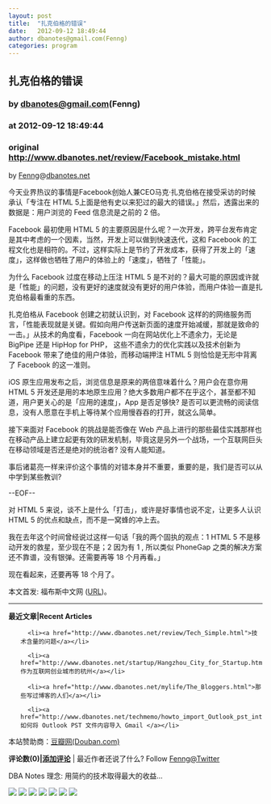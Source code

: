 ```yaml
---
layout: post
title:  "扎克伯格的错误"
date:   2012-09-12 18:49:44
author: dbanotes@gmail.com(Fenng)
categories: program
---
```


## 扎克伯格的错误
### by dbanotes@gmail.com(Fenng)
### at 2012-09-12 18:49:44
### original <http://www.dbanotes.net/review/Facebook_mistake.html>

<p>by <a href="http://www.dbanotes.net">Fenng</a>@<a href="http://www.dbanotes.net/">dbanotes.net</a> 

<p>今天业界热议的事情是Facebook创始人兼CEO马克·扎克伯格在接受采访的时候承认「专注在 HTML 5上面是他有史以来犯过的最大的错误。」然后，透露出来的数据是：用户浏览的 Feed 信息流是之前的 2 倍。</p>

<p>Facebook 最初使用 HTML 5 的主要原因是什么呢？一次开发，跨平台发布肯定是其中考虑的一个因素，当然，开发上可以做到快速迭代，这和 Facebook 的工程文化也是相符的。不过，这样实际上是节约了开发成本，获得了开发上的「速度」，这样做也牺牲了用户的体验上的「速度」，牺牲了「性能」。</p>

<p>为什么 Facebook 过度在移动上压注 HTML 5 是不对的？最大可能的原因或许就是「性能」的问题，没有更好的速度就没有更好的用户体验，而用户体验一直是扎克伯格最看重的东西。</p>

<p>扎克伯格从 Facebook 创建之初就认识到，对 Facebook 这样的的网络服务而言，「性能表现就是关键。假如向用户传送新页面的速度开始减缓，那就是致命的一击。」从技术的角度看，Facebook 一向在网站优化上不遗余力，无论是 BigPipe 还是 HipHop for PHP， 这些不遗余力的优化实践以及技术创新为 Facebook 带来了绝佳的用户体验，而移动端押注 HTML 5 则恰恰是无形中背离了 Facebook 的这一准则。</p>

<p>iOS 原生应用发布之后，浏览信息是原来的两倍意味着什么？用户会在意你用 HTML 5 开发还是用的本地原生应用？绝大多数用户都不在乎这个，甚至都不知道，用户更关心的是「应用的速度」，App 是否足够快? 是否可以更流畅的阅读信息，没有人愿意在手机上等待某个应用慢吞吞的打开，就这么简单。</p>

<p>接下来面对 Facebook 的挑战是能否像在 Web 产品上进行的那些最佳实践那样也在移动产品上建立起更有效的研发机制，毕竟这是另外一个战场，一个互联网巨头在移动领域是否还是绝对的统治者? 没有人能知道。</p>

<p>事后诸葛亮一样来评价这个事情的对错本身并不重要，重要的是，我们是否可以从中学到某些教训?</p>

<p>--EOF--</p>

<p>对 HTML 5 来说，谈不上是什么「打击」，或许是好事情也说不定，让更多人认识 HTML 5 的优点和缺点，而不是一窝蜂的冲上去。</p>

<p>我在去年这个时间曾经说过这样一句话「我的两个固执的观点：1 HTML 5 不是移动开发的救星，至少现在不是；2 因为有 1 , 所以类似 PhoneGap 之类的解决方案还不靠谱，没有银弹。还需要再等 18 个月再看。」 </p>

<p>现在看起来，还要再等 18 个月了。</p>

<p>本文首发: 福布斯中文网 (<a href="http://www.forbeschina.com/review/201209/0020006.shtml">URL</a>)。<br>
</p></p>
<hr>
<p><strong>最近文章|Recent Articles</strong></p>
   <ul>
    
      <li><a href="http://www.dbanotes.net/review/Tech_Simple.html">技术含量的问题</a></li>
    
      <li><a href="http://www.dbanotes.net/startup/Hangzhou_City_for_Startup.html">作为互联网创业城市的杭州</a></li>
    
      <li><a href="http://www.dbanotes.net/mylife/The_Bloggers.html">那些写过博客的人们</a></li>
    
      <li><a href="http://www.dbanotes.net/techmemo/howto_import_Outlook_pst_into_gmail.html">如何将 Outlook PST 文件内容导入 Gmail </a></li>
    
   </ul>
<p>本站赞助商：<a href="http://www.douban.com/">豆瓣网(Douban.com)</a></p>
<p><strong> 评论数(0)|<a href="http://www.dbanotes.net/review/Facebook_mistake.html#comments" title="Comment on: 扎克伯格的错误">添加评论</a></strong> | 最近作者还说了什么? Follow <a href="http://www.twitter.com/fenng">Fenng@Twitter</a></p>
<p>DBA Notes 理念: 用简约的技术取得最大的收益...</p>



<div name="ClickComments"></div>

<div>
<a href="http://feeds.feedburner.com/~ff/webarch?a=O5mvUYI-iKU:nYs9Jt5fj2w:yIl2AUoC8zA"><img src="http://feeds.feedburner.com/~ff/webarch?d=yIl2AUoC8zA" border="0"></a> <a href="http://feeds.feedburner.com/~ff/webarch?a=O5mvUYI-iKU:nYs9Jt5fj2w:qj6IDK7rITs"><img src="http://feeds.feedburner.com/~ff/webarch?d=qj6IDK7rITs" border="0"></a> <a href="http://feeds.feedburner.com/~ff/webarch?a=O5mvUYI-iKU:nYs9Jt5fj2w:F7zBnMyn0Lo"><img src="http://feeds.feedburner.com/~ff/webarch?i=O5mvUYI-iKU:nYs9Jt5fj2w:F7zBnMyn0Lo" border="0"></a> <a href="http://feeds.feedburner.com/~ff/webarch?a=O5mvUYI-iKU:nYs9Jt5fj2w:V_sGLiPBpWU"><img src="http://feeds.feedburner.com/~ff/webarch?i=O5mvUYI-iKU:nYs9Jt5fj2w:V_sGLiPBpWU" border="0"></a> <a href="http://feeds.feedburner.com/~ff/webarch?a=O5mvUYI-iKU:nYs9Jt5fj2w:mqyYa2mfVbY"><img src="http://feeds.feedburner.com/~ff/webarch?d=mqyYa2mfVbY" border="0"></a> <a href="http://feeds.feedburner.com/~ff/webarch?a=O5mvUYI-iKU:nYs9Jt5fj2w:I9og5sOYxJI"><img src="http://feeds.feedburner.com/~ff/webarch?d=I9og5sOYxJI" border="0"></a> <a href="http://feeds.feedburner.com/~ff/webarch?a=O5mvUYI-iKU:nYs9Jt5fj2w:bcOpcFrp8Mo"><img src="http://feeds.feedburner.com/~ff/webarch?d=bcOpcFrp8Mo" border="0"></a>
</div>